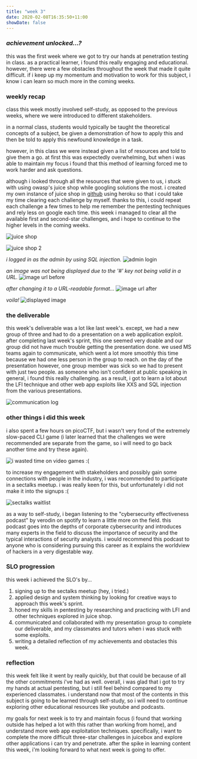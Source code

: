```yaml
---
title: "week 3"
date: 2020-02-08T16:35:50+11:00
showDate: false
---
```


### *achievement unlocked...?*

this was the first week where we got to try our hands at penetration testing in class. as a practical learner, i found this really engaging and educational. however, there were a few obstacles throughout the week that made it quite difficult. if i keep up my momentum and motivation to work for this subject, i know i can learn so much more in the coming weeks.

### weekly recap

class this week mostly involved self-study, as opposed to the previous weeks, where we were introduced to different stakeholders. 

in a normal class, students would typically be taught the theoretical concepts of a subject, be given a demonstration of how to apply this and then be told to apply this newfound knowledge in a task. 

however, in this class we were instead given a list of resources and told to give them a go. at first this was expectedly overwhelming, but when i was able to maintain my focus i found that this method of learning forced me to work harder and ask questions. 

although i looked through all the resources that were given to us, i stuck with using owasp's juice shop while googling solutions the most. i created my own instance of juice shop in [github](https://github.com/yukariinc/juice-shop) using heroku so that i could take my time clearing each challenge by myself. thanks to this, i could repeat each challenge a few times to help me remember the pentesting techniques and rely less on google each time. this week i managed to clear all the available first and second-star challenges, and i hope to continue to the higher levels in the coming weeks.

![juice shop](https://github.com/yukariinc/yukariinc.github.io/blob/master/images/1star.png?raw=true)

![juice shop 2](https://github.com/yukariinc/yukariinc.github.io/blob/master/images/2star.png?raw=true)

*i logged in as the admin by using SQL injection.*
![admin login](https://github.com/yukariinc/yukariinc.github.io/blob/master/images/adminlogin.png?raw=true)

*an image was not being displayed due to the '#' key not being valid in a URL.*
![image url before](https://github.com/yukariinc/yukariinc.github.io/blob/master/images/%23.png?raw=true)

*after changing it to a URL-readable format...*
![image url after](https://github.com/yukariinc/yukariinc.github.io/blob/master/images/%2523.png?raw=true)

*voila!*
![displayed image](https://github.com/yukariinc/yukariinc.github.io/blob/master/images/cat.png?raw=true)

### the deliverable

this week's deliverable was a lot like last week's. except, we had a new group of three and had to do a presentation on a web application exploit. after completing last week's sprint, this one seemed very doable and our group did not have much trouble getting the presentation done. we used MS teams again to communicate, which went a lot more smoothly this time because we had one less person in the group to reach. on the day of the presentation however, one group member was sick so we had to present with just two people. as someone who isn't confident at public speaking in general, i found this really challenging. as a result, i got to learn a lot about the LFI technique and other web app exploits like XXS and SQL injection from the various presentations. 

![communication log](https://github.com/yukariinc/yukariinc.github.io/blob/master/images/collab.png?raw=true)


### other things i did this week

i also spent a few hours on picoCTF, but i wasn't very fond of the extremely slow-paced CLI game (i later learned that the challenges we were recommended are separate from the game, so i will need to go back another time and try these again).

![i wasted time on video games :( ](https://github.com/yukariinc/yukariinc.github.io/blob/master/images/picoctf.png?raw=true)

to increase my engagement with stakeholders and possibly gain some connections with people in the industry, i was recommended to participate in a sectalks meetup. i was really keen for this, but unfortunately i did not make it into the signups :(

![sectalks waitlist](https://github.com/yukariinc/yukariinc.github.io/blob/master/images/sectalks.png?raw=true)

as a way to self-study, i began listening to the "cybersecurity effectiveness podcast" by verodin on spotify to learn a little more on the field. this podcast goes into the depths of corporate cybersecurity and introduces many experts in the field to discuss the importance of security and the typical interactions of security analysts. i would recommend this podcast to anyone who is considering pursuing this career as it explains the worldview of hackers in a very digestable way. 

### SLO progression
this week i achieved the SLO's by...
1. signing up to the sectalks meetup (hey, i tried.)
2. applied design and system thinking by looking for creative ways to approach this week's sprint.
3. honed my skills in pentesting by researching and practicing with LFI and other techniques explored in juice shop.
4. communicated and collaborated with my presentation group to complete our deliverable, and my classmates and tutors when i was stuck with some exploits.
5. writing a detailed reflection of my achievements and obstacles this week.

### reflection
this week felt like it went by really quickly, but that could be because of all the other commitments i've had as well. overall, i was glad that i got to try my hands at actual pentesting, but i still feel behind compared to my experienced classmates. i understand now that most of the contents in this subject is going to be learned through self-study, so i will need to continue exploring other educational resources like youtube and podcasts. 

my goals for next week is to try and maintain focus (i found that working outside  has helped a lot with this rather than working from home), and understand more web app exploitation techniques. specifically, i want to complete the more difficult three-star challenges in juicebox and explore other applications i can try and penetrate. after the spike in learning content this week, i'm looking forward to what next week is going to offer. 